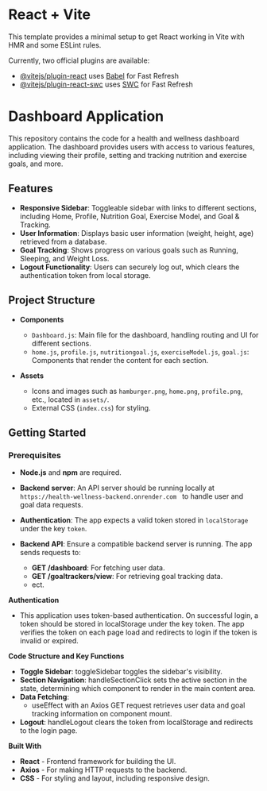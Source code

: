 # React + Vite

This template provides a minimal setup to get React working in Vite with HMR and some ESLint rules.

Currently, two official plugins are available:

- [@vitejs/plugin-react](https://github.com/vitejs/vite-plugin-react/blob/main/packages/plugin-react/README.md) uses [Babel](https://babeljs.io/) for Fast Refresh
- [@vitejs/plugin-react-swc](https://github.com/vitejs/vite-plugin-react-swc) uses [SWC](https://swc.rs/) for Fast Refresh


# Dashboard Application

This repository contains the code for a health and wellness dashboard application. The dashboard provides users with access to various features, including viewing their profile, setting and tracking nutrition and exercise goals, and more.

## Features

- **Responsive Sidebar**: Toggleable sidebar with links to different sections, including Home, Profile, Nutrition Goal, Exercise Model, and Goal & Tracking.
- **User Information**: Displays basic user information (weight, height, age) retrieved from a database.
- **Goal Tracking**: Shows progress on various goals such as Running, Sleeping, and Weight Loss.
- **Logout Functionality**: Users can securely log out, which clears the authentication token from local storage.

## Project Structure

- **Components**
  - `Dashboard.js`: Main file for the dashboard, handling routing and UI for different sections.
  - `home.js`, `profile.js`, `nutritiongoal.js`, `exerciseModel.js`, `goal.js`: Components that render the content for each section.

- **Assets**
  - Icons and images such as `hamburger.png`, `home.png`, `profile.png`, etc., located in `assets/`.
  - External CSS (`index.css`) for styling.

## Getting Started

### Prerequisites

- **Node.js** and **npm** are required.
- **Backend server**: An API server should be running locally at `https://health-wellness-backend.onrender.com
` to handle user and goal data requests.
- **Authentication**: The app expects a valid token stored in `localStorage` under the key `token`.

- **Backend API**: Ensure a compatible backend server is running. The app sends requests to:

    - **GET /dashboard**: For fetching user data.
    - **GET /goaltrackers/view**: For retrieving goal tracking data.
    - ect.

**Authentication**

- This application uses token-based authentication. On successful login, a token should be stored in localStorage under the key token. The app verifies the token on each page load and redirects to login if the token is invalid or expired.

**Code Structure and Key Functions**

- **Toggle Sidebar**: toggleSidebar toggles the sidebar's visibility.
- **Section Navigation**: handleSectionClick sets the active section in the state, determining which component to render in the main content area.
- **Data Fetching**:
    - useEffect with an Axios GET request retrieves user data and goal tracking information on component mount.
- **Logout**: handleLogout clears the token from localStorage and redirects to the login page.

**Built With**

- **React** - Frontend framework for building the UI.
- **Axios** - For making HTTP requests to the backend.
- **CSS** - For styling and layout, including responsive design.
